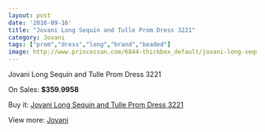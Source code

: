 ```yaml
---
layout: post
date: '2016-09-16'
title: "Jovani Long Sequin and Tulle Prom Dress 3221"
category: Jovani
tags: ["prom","dress","long","brand","beaded"]
image: http://www.princessan.com/6844-thickbox_default/jovani-long-sequin-and-tulle-prom-dress-3221.jpg
---
```

Jovani Long Sequin and Tulle Prom Dress 3221

On Sales: **$359.9958**
<a href="https://www.princessan.com/en/jovani/3091-jovani-long-sequin-and-tulle-prom-dress-3221.html"><amp-img layout="responsive" width="600" height="600" src="//www.princessan.com/6844-thickbox_default/jovani-long-sequin-and-tulle-prom-dress-3221.jpg" alt="Jovani Long Sequin and Tulle Prom Dress 3221 0" /></a>
<a href="https://www.princessan.com/en/jovani/3091-jovani-long-sequin-and-tulle-prom-dress-3221.html"><amp-img layout="responsive" width="600" height="600" src="//www.princessan.com/6845-thickbox_default/jovani-long-sequin-and-tulle-prom-dress-3221.jpg" alt="Jovani Long Sequin and Tulle Prom Dress 3221 1" /></a>
<a href="https://www.princessan.com/en/jovani/3091-jovani-long-sequin-and-tulle-prom-dress-3221.html"><amp-img layout="responsive" width="600" height="600" src="//www.princessan.com/6846-thickbox_default/jovani-long-sequin-and-tulle-prom-dress-3221.jpg" alt="Jovani Long Sequin and Tulle Prom Dress 3221 2" /></a>
<a href="https://www.princessan.com/en/jovani/3091-jovani-long-sequin-and-tulle-prom-dress-3221.html"><amp-img layout="responsive" width="600" height="600" src="//www.princessan.com/6847-thickbox_default/jovani-long-sequin-and-tulle-prom-dress-3221.jpg" alt="Jovani Long Sequin and Tulle Prom Dress 3221 3" /></a>

Buy it: [Jovani Long Sequin and Tulle Prom Dress 3221](https://www.princessan.com/en/jovani/3091-jovani-long-sequin-and-tulle-prom-dress-3221.html "Jovani Long Sequin and Tulle Prom Dress 3221")

View more: [Jovani](https://www.princessan.com/en/26-jovani "Jovani")
